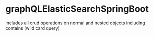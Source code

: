 # graphQLElasticSearchSpringBoot

includes all crud operations on normal and nested objects including contains (wild card query)

